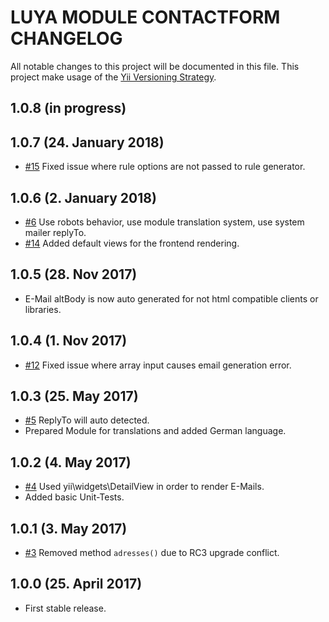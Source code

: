 # LUYA MODULE CONTACTFORM CHANGELOG

All notable changes to this project will be documented in this file. This project make usage of the [Yii Versioning Strategy](https://github.com/yiisoft/yii2/blob/master/docs/internals/versions.md).

## 1.0.8 (in progress)

## 1.0.7 (24. January 2018)

+ [#15](https://github.com/luyadev/luya-module-contactform/issues/15) Fixed issue where rule options are not passed to rule generator.

## 1.0.6 (2. January 2018)

+ [#6](https://github.com/luyadev/luya-module-contactform/issues/6) Use robots behavior, use module translation system, use system mailer replyTo.
+ [#14](https://github.com/luyadev/luya-module-contactform/issues/14) Added default views for the frontend rendering.

## 1.0.5 (28. Nov 2017)

+ E-Mail altBody is now auto generated for not html compatible clients or libraries.

## 1.0.4 (1. Nov 2017)

- [#12](https://github.com/luyadev/luya-module-contactform/issues/12) Fixed issue where array input causes email generation error.

## 1.0.3 (25. May 2017)

+ [#5](https://github.com/luyadev/luya-module-contactform/issues/5) ReplyTo will auto detected.
+ Prepared Module for translations and added German language.

## 1.0.2 (4. May 2017)

+ [#4](https://github.com/luyadev/luya-module-contactform/issues/4) Used yii\widgets\DetailView in order to render E-Mails.
+ Added basic Unit-Tests.

## 1.0.1 (3. May 2017)

+ [#3](https://github.com/luyadev/luya-module-contactform/issues/3) Removed method `adresses()` due to RC3 upgrade conflict. 

## 1.0.0 (25. April 2017)

+ First stable release.
